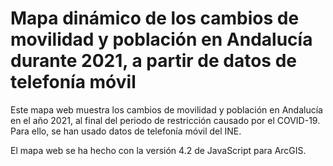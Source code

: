 # Mapa dinámico de los cambios de movilidad y población en Andalucía durante 2021, a partir de datos de telefonía móvil

Este mapa web muestra los cambios de movilidad y población en Andalucía en el año 2021, al final del periodo de restricción causado por el COVID-19. Para ello, se han usado datos de telefonía móvil del INE.

El mapa web se ha hecho con la versión 4.2 de JavaScript para ArcGIS.
